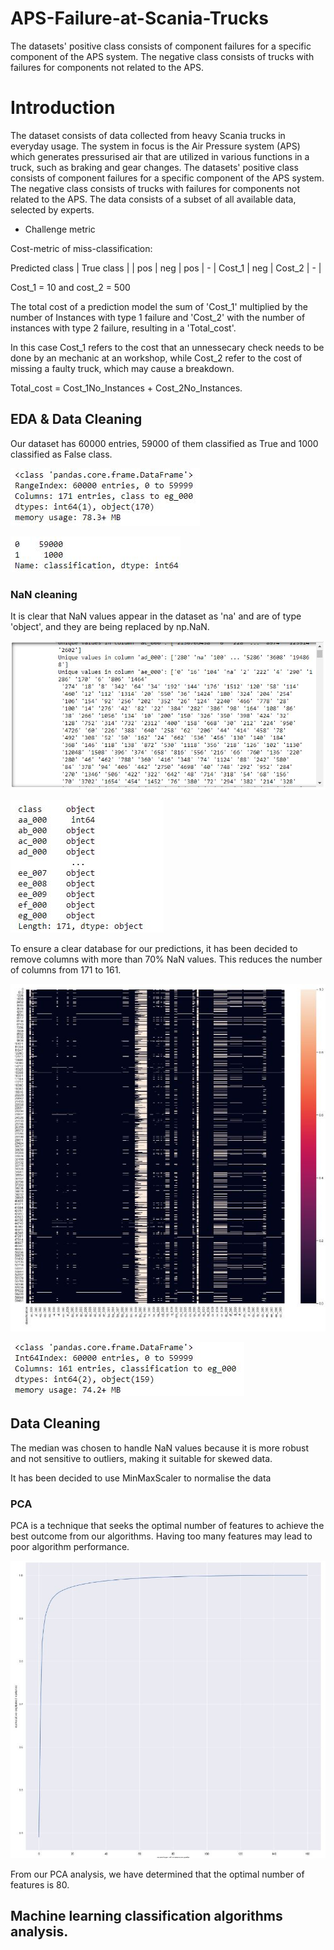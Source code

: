 # APS-Failure-at-Scania-Trucks

The datasets' positive class consists of component failures for a specific component of the APS system. The negative class consists of trucks with failures for components not related to the APS.

# Introduction

The dataset consists of data collected from heavy Scania trucks in everyday usage. The system in focus is the Air Pressure system (APS) which generates pressurised air that are utilized in various functions in a truck, such as braking and gear changes. The datasets' positive class consists of component failures for a specific component of the APS system. The negative class consists of trucks with failures for components not related to the APS. The data consists of a subset of all available data, selected by experts.

- Challenge metric

Cost-metric of miss-classification:

Predicted class | True class | | pos | neg | pos | - | Cost_1 | neg | Cost_2 | - |

Cost_1 = 10 and cost_2 = 500

The total cost of a prediction model the sum of 'Cost_1' multiplied by the number of Instances with type 1 failure and 'Cost_2' with the number of instances with type 2 failure, resulting in a 'Total_cost'.

In this case Cost_1 refers to the cost that an unnessecary check needs to be done by an mechanic at an workshop, while Cost_2 refer to the cost of missing a faulty truck, which may cause a breakdown.

Total_cost = Cost_1No_Instances + Cost_2No_Instances.

## EDA & Data Cleaning

Our dataset has 60000 entries, 59000 of them classified as True and 1000 classified as False class. 

![image](https://github.com/EduardoJMatosRomero/DataPrepCA1/blob/main/Images/Capture3.JPG)

![image](https://github.com/EduardoJMatosRomero/DataPrepCA1/blob/main/Images/Capture4.JPG)

### NaN cleaning

It is clear that NaN values appear in the dataset as 'na' and are of type 'object', and they are being replaced by np.NaN.

![image](https://github.com/EduardoJMatosRomero/DataPrepCA1/blob/main/Images/Capture1.JPG)

![image](https://github.com/EduardoJMatosRomero/DataPrepCA1/blob/main/Images/Capture2.JPG)

To ensure a clear database for our predictions, it has been decided to remove columns with more than 70% NaN values. This reduces the number of columns from 171 to 161.
 
![image](https://github.com/EduardoJMatosRomero/DataPrepCA1/blob/main/Images/Capture6.JPG)

![image](https://github.com/EduardoJMatosRomero/DataPrepCA1/blob/main/Images/Capture5.JPG)

## Data Cleaning

The median was chosen to handle NaN values because it is more robust and not sensitive to outliers, making it suitable for skewed data.

It has been decided to use MinMaxScaler to normalise the data

### PCA

PCA is a technique that seeks the optimal number of features to achieve the best outcome from our algorithms. Having too many features may lead to poor algorithm performance.

![image](https://github.com/EduardoJMatosRomero/DataPrepCA1/blob/main/Images/Capture7.JPG)

From our PCA analysis, we have determined that the optimal number of features is 80.

## Machine learning classification algorithms analysis.


